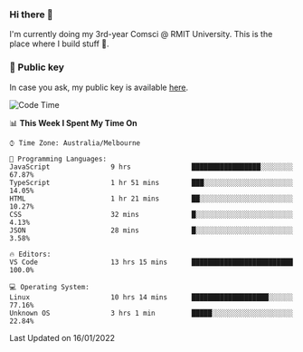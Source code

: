 ### Hi there 👋

I'm currently doing my 3rd-year Comsci @ RMIT University. This is the place where I build stuff 👀. 

### 🔑 Public key

In case you ask, my public key is available [here](https://public.auspham.dev/).

<!--START_SECTION:waka-->
![Code Time](http://img.shields.io/badge/Code%20Time-757%20hrs%2030%20mins-blue)

📊 **This Week I Spent My Time On** 

```text
⌚︎ Time Zone: Australia/Melbourne

💬 Programming Languages: 
JavaScript               9 hrs               █████████████████░░░░░░░░   67.87% 
TypeScript               1 hr 51 mins        ███░░░░░░░░░░░░░░░░░░░░░░   14.05% 
HTML                     1 hr 21 mins        ██░░░░░░░░░░░░░░░░░░░░░░░   10.27% 
CSS                      32 mins             █░░░░░░░░░░░░░░░░░░░░░░░░   4.13% 
JSON                     28 mins             █░░░░░░░░░░░░░░░░░░░░░░░░   3.58%

🔥 Editors: 
VS Code                  13 hrs 15 mins      █████████████████████████   100.0%

💻 Operating System: 
Linux                    10 hrs 14 mins      ███████████████████░░░░░░   77.16% 
Unknown OS               3 hrs 1 min         █████░░░░░░░░░░░░░░░░░░░░   22.84%

```


 Last Updated on 16/01/2022
<!--END_SECTION:waka-->

<!--
**rockmanvnx6/rockmanvnx6** is a ✨ _special_ ✨ repository because its `README.md` (this file) appears on your GitHub profile.

Here are some ideas to get you started:

- 🔭 I’m currently working on ...
- 🌱 I’m currently learning ...
- 👯 I’m looking to collaborate on ...
- 🤔 I’m looking for help with ...
- 💬 Ask me about ...
- 📫 How to reach me: ...
- 😄 Pronouns: ...
- ⚡ Fun fact: ...
-->

